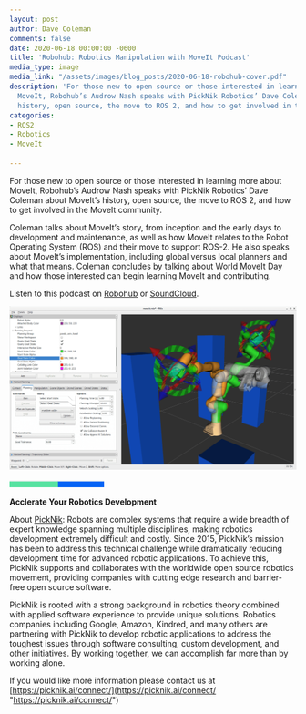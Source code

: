 ```yaml
---
layout: post
author: Dave Coleman
comments: false
date: 2020-06-18 00:00:00 -0600
title: 'Robohub: Robotics Manipulation with MoveIt Podcast'
media_type: image
media_link: "/assets/images/blog_posts/2020-06-18-robohub-cover.pdf"
description: 'For those new to open source or those interested in learning more about
  MoveIt, Robohub’s Audrow Nash speaks with PickNik Robotics’ Dave Coleman about MoveIt’s
  history, open source, the move to ROS 2, and how to get involved in the MoveIt community. '
categories:
- ROS2
- Robotics
- MoveIt

---
```

For those new to open source or those interested in learning more about MoveIt, Robohub’s Audrow Nash speaks with PickNik Robotics’ Dave Coleman about MoveIt’s history, open source, the move to ROS 2, and how to get involved in the MoveIt community.

Coleman talks about MoveIt’s story, from inception and the early days to development and maintenance, as well as how MoveIt relates to the Robot Operating System (ROS) and their move to support ROS-2. He also speaks about MoveIt’s implementation, including global versus local planners and what that means. Coleman concludes by talking about World MoveIt Day and how those interested can begin learning MoveIt and contributing.

Listen to this podcast on [Robohub](https://robohub.org/robotics-manipulation-with-moveit/) or [SoundCloud](https://soundcloud.com/robohubpodcast/robotics-manipulation-with-moveit).

![](/assets/images/blog_posts/2020-06-18-robohub-podcast.png)

![](/assets/images/blog_posts/line.png)

**Acclerate Your Robotics Development**

About [PickNik](https://picknik.ai/): Robots are complex systems that require a wide breadth of expert knowledge spanning multiple disciplines, making robotics development extremely difficult and costly. Since 2015, PickNik’s mission has been to address this technical challenge while dramatically reducing development time for advanced robotic applications. To achieve this, PickNik supports and collaborates with the worldwide open source robotics movement, providing companies with cutting edge research and barrier-free open source software.

PickNik is rooted with a strong background in robotics theory combined with applied software experience to provide unique solutions. Robotics companies including Google, Amazon, Kindred, and many others are partnering with PickNik to develop robotic applications to address the toughest issues through software consulting, custom development, and other initiatives. By working together, we can accomplish far more than by working alone.

If you would like more information please contact us at [https://picknik.ai/connect/](https://picknik.ai/connect/ "https://picknik.ai/connect/")